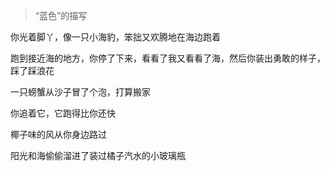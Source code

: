 > “蓝色”的描写

你光着脚丫，像一只小海豹，笨拙又欢腾地在海边跑着

跑到接近海的地方，你停了下来，看看了我又看看了海，然后你装出勇敢的样子，踩了踩浪花

一只螃蟹从沙子冒了个泡，打算搬家

你追着它，它跑得比你还快

椰子味的风从你身边路过

阳光和海偷偷溜进了装过橘子汽水的小玻璃瓶
